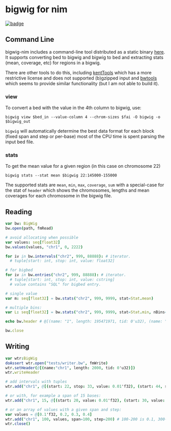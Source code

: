 # bigwig for nim

[![badge](https://img.shields.io/badge/docs-latest-blue.svg)](https://brentp.github.io/bigwig-nim/lib.html)

## Command Line

bigwig-nim includes a command-line tool distributed as a static binary [here](https://github.com/brentp/bigwig-nim/releases/latest).
It supports converting bed to bigwig and bigwig to bed and extracting stats (mean, coverage, etc) for regions in a bigwig.

There are other tools to do this, including [kentTools](https://hgwdev.gi.ucsc.edu/~kent/src/) which has a more restrictive license and does not supported (b)gzipped input and [bwtools](https://github.com/CRG-Barcelona/bwtool) which seems to provide similar functionality (but I am not able to build it).


### view 

To convert a bed with the value in the 4th column to bigwig, use:

```Shell
bigwig view $bed_in --value-column 4 --chrom-sizes $fai -O bigwig -o $bigwig_out
```
`bigwig` will automatically determine the best data format for each block (fixed span and step or per-base) most of the
CPU time is spent parsing the input bed file.

### stats

To get the mean value for a given region (in this case on chromosome 22)

```Shell
bigwig stats --stat mean $bigwig 22:145000-155000
```

The supported stats are `mean`, `min`, `max`, `coverage`, `sum` with a special-case for the stat of `header` which
shows the chromosomes, lengths and mean coverages for each chromosome in the bigwig file.


## Reading

```Nim
var bw: BigWig
bw.open(path, fmRead)

# avoid allocating when possible
var values: seq[float32]
bw.values(values, "chr1", 0, 2222)

for iv in bw.intervals("chr2", 999, 88888): # iterator.
  # tuple[start: int, stop: int, value: float32]

# for bigbed
for iv in bw.entries("chr2", 999, 88888): # iterator.
  # tuple[start: int, stop: int, value: cstring]
  # value contains "SQL" for bigbed entry.

# single value
var m: seq[float32] = bw.stats("chr2", 999, 9999, stat=Stat.mean)

# multiple bins:
var L: seq[float32] = bw.stats("chr2", 999, 9999, stat=Stat.min, nBins=10)

echo bw.header # @[(name: "1", length: 195471971, tid: 0'u32), (name: "10", length: 130694993, tid: 1'u32)]

bw.close
```

## Writing

```Nim
var wtr:BigWig
doAssert wtr.open("tests/writer.bw", fmWrite)
wtr.setHeader(@[(name:"chr1", length: 2000, tid: 0'u32)])
wtr.writeHeader

# add intervals with tuples
wtr.add("chr1", @[(start: 22, stop: 33, value: 0.01'f32), (start: 44, stop: 55, value: 155'f32)])

# or with, for example a span of 15 bases:
wtr.add("chr1", 15, @[(start: 20, value: 0.01'f32), (start: 30, value: 155'f32)])

# or an array of values with a given span and step:
var values = @[0.1'f32, 0.2, 0.3, 0.4]
wtr.add("chr1", 100, values, span=100, step=200) # 100-200 is 0.1, 300-400 is 0.2 ...
wtr.close()

```
